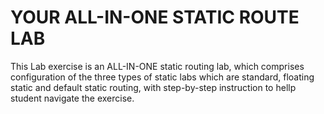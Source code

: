 # YOUR ALL-IN-ONE STATIC ROUTE LAB
This Lab exercise is an ALL-IN-ONE static routing lab, which comprises configuration of the three types of static labs which are standard, floating static and default static routing, with step-by-step instruction to hellp student navigate the exercise.
